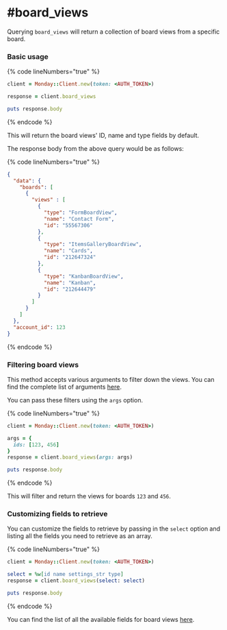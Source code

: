 # #board\_views

Querying `board_views` will return a collection of board views from a specific board.

### Basic usage

{% code lineNumbers="true" %}
```ruby
client = Monday::Client.new(token: <AUTH_TOKEN>)

response = client.board_views

puts response.body
```
{% endcode %}

This will return the board views' ID, name and type fields by default.

The response body from the above query would be as follows:

{% code lineNumbers="true" %}
```json
{
  "data": {
    "boards": [
      {
        "views" : [
          {
            "type": "FormBoardView",
            "name": "Contact Form",
            "id": "55567306"
          },
          {
            "type": "ItemsGalleryBoardView",
            "name": "Cards",
            "id": "212647324"
          },
          {
            "type": "KanbanBoardView",
            "name": "Kanban",
            "id": "212644479"
          }
        ]
      }
    ]
  },
  "account_id": 123
}
```
{% endcode %}

### Filtering board views

This method accepts various arguments to filter down the views. You can find the complete list of arguments [here](https://developer.monday.com/api-reference/docs/board-view-queries#arguments).

You can pass these filters using the `args` option.

{% code lineNumbers="true" %}
```ruby
client = Monday::Client.new(token: <AUTH_TOKEN>)

args = {
  ids: [123, 456]
}
response = client.board_views(args: args)

puts response.body
```
{% endcode %}

This will filter and return the views for boards `123` and `456`.

### Customizing fields to retrieve

You can customize the fields to retrieve by passing in the `select` option and listing all the fields you need to retrieve as an array.

{% code lineNumbers="true" %}
```ruby
client = Monday::Client.new(token: <AUTH_TOKEN>)

select = %w[id name settings_str type]
response = client.board_views(select: select)

puts response.body
```
{% endcode %}

You can find the list of all the available fields for board views [here](https://developer.monday.com/api-reference/docs/board-view-queries#fields).
